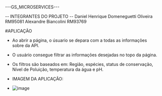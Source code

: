 ---GS_MICROSERVICES---

-- INTEGRANTES DO PROJETO -- 
Daniel Henrique Domeneguetti Oliveira RM95081
Alexandre Biancolini RM93769

#APLICAÇÃO 
- Ao abrir a página, o úsuario se depara com a todas as informações sobre da API.
- O usuário consegue filtrar as informações desejadas no topo da página.
- Os filtros são baseados em: Região, espécies, status de conservação, Nível de Poluição, temperatura da água e pH.

- IMAGEM DA APLICAÇÃO:

- ![image](https://github.com/Domeneguetti/GS_MicroServices/assets/104073716/2bf9a033-2209-404d-9b7e-fba31378be0b)
